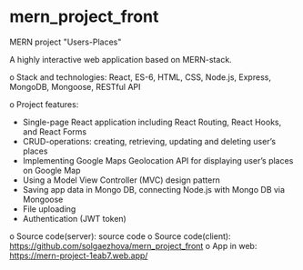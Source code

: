# mern_project_front
MERN project "Users-Places"

A highly interactive web application based on MERN-stack.

o	Stack and technologies: React, ES-6,  HTML, CSS, Node.js, Express, MongoDB, Mongoose, RESTful API 

o	Project features:

- Single-page React application including React Routing, React Hooks, and React Forms
- CRUD-operations: creating, retrieving, updating and deleting user’s places
- Implementing Google Maps Geolocation API for displaying user’s places on Google Map   
- Using a Model View Controller (MVC) design pattern
- Saving app data in Mongo DB, connecting Node.js with Mongo DB via Mongoose
- File uploading
- Authentication (JWT token)

o	Source code(server): source code
o	Source code(client): https://github.com/solgaezhova/mern_project_front
o	App in web: https://mern-project-1eab7.web.app/

